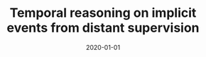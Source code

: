 ---
title: "Temporal reasoning on implicit events from distant supervision"
collection: publications
permalink: /publication/2020-01-01-Temporal-reasoning-on-implicit-events-from-distant-supervision
date: 2020-01-01
venue: 'Proceedings of the 2021 Conference of the North American Chapter of the Association for Computational Linguistics: Human Language Technologies'
---